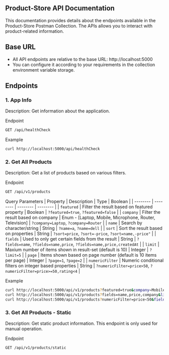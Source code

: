 ## Product-Store API Documentation
This documentation provides details about the endpoints available in the Product-Store Postman Collection. The APIs allows you to interact with product-related information.

## Base URL
- All API endpoints are relative to the base URL: http://localhost:5000
- You can configure it according to your requirements in the collection environment variable storage.

## Endpoints
### 1. App Info
Description: Get information about the application.

Endpoint
```bash
GET /api/healthCheck
```

Example
```bash
curl http://localhost:5000/api/healthCheck
```


### 2. Get All Products
Description: Get a list of products based on various filters.

Endpoint
```bash
GET /api/v1/products
```

Query Parameters
| Property | Description | Type | Boolean |
| -------- | -------- | -------- | -------- |
| `featured` | Filter the result based on featured property | Boolean | `?featured=true`, `?featured=false` |
| `company` | Filter the result based on company | Enum - [Laptop, Mobile, Microphone, Router, Television] | `?company=Laptop`, `?company=Router` |
| `name` | Search by character/string | String | `?name=a`, `?name=dell` |
| `sort` | Sort the result based on properties | String | `?sort=price`, `?sort=-price`, `?sort=name,-price"` |
| `fields` | Used to only get certain fields from the result | String | `?fields=name`, `?fields=name,price`, `?fields=name,price,createdAt` |
| `limit` | Maxium number of items shown in result-set (default is 10) | Integer | `?limit=5` |
| `page` | Items shown based on page number (default is 10 items per page) | Integer | `?page=1`, `?page=2` |
| `numericFilter` | Numeric conditional filters on integer based properties | String | `?numericFilter=price>50`, `?numericFilter=price>=50,rating<4` |

Example
```bash
curl http://localhost:5000/api/v1/products?featured=true&company=Mobile
curl http://localhost:5000/api/v1/products?fields=name,price,company&limit=8
curl http://localhost:5000/api/v1/products?numericFilter=price<50&fields=name,price&sort=-price
```

### 3. Get All Products - Static
Description: Get static product information. This endpoint is only used for manual operation.

Endpoint
```bash
GET /api/v1/products/static
```
